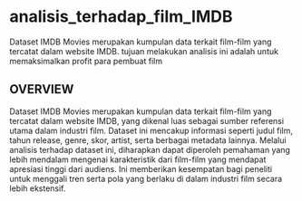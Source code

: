 # analisis_terhadap_film_IMDB
Dataset IMDB Movies merupakan kumpulan data terkait film-film yang tercatat dalam website IMDB. tujuan melakukan analisis ini adalah untuk memaksimalkan profit para pembuat film
## OVERVIEW
Dataset IMDB Movies merupakan kumpulan data terkait film-film yang tercatat dalam website IMDB, yang dikenal luas sebagai sumber referensi utama dalam industri film. Dataset ini mencakup informasi seperti judul film, tahun release, genre, skor, artist, serta berbagai metadata lainnya. Melalui analisis terhadap dataset ini, diharapkan dapat diperoleh pemahaman yang lebih mendalam mengenai karakteristik dari film-film yang mendapat apresiasi tinggi dari audiens. Ini memberikan kesempatan bagi peneliti untuk menggali tren serta pola yang berlaku di dalam industri film secara lebih ekstensif.


